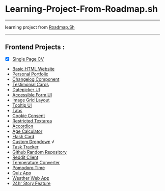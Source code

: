 # Learning-Project-From-Roadmap.sh 

---

learning project from [Roadmap.Sh](https://roadmap.sh)

---

## Frontend Projects :
- [x] [Single Page CV](https://roadmap.sh/projects/single-page-cv) 
- [Basic HTML Website]() 
- [Personal Portfolio]() 
- [Changelog Component]() 
- [Testimonial Cards]() 
- [Datepicker UI]() 
- [Accessible Form UI]() 
- [Image Grid Layout]() 
- [Tooltip UI]() 
- [Tabs]() 
- [Cookie Consent]() 
- [Restricted Textarea]() 
- [Accordion]() 
- [Age Calculator]() 
- [Flash Card]() 
- [Custom Dropdown](https://roadmap.sh/projects/custom-dropdown) √
- [Task Tracker]() 
- [Github Random Repository]() 
- [Reddit Client]() 
- [Temperature Converter]() 
- [Pomodoro Time]() 
- [Quiz App]() 
- [Weather Web App]() 
- [24hr Story Feature]() 
